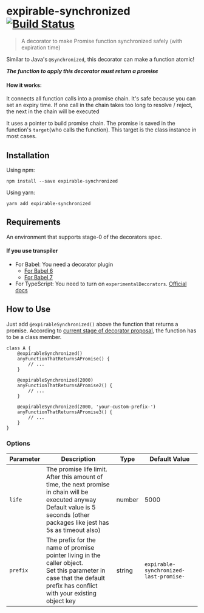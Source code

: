 # expirable-synchronized [![Build Status](https://travis-ci.org/Pike96/expirable-synchronized.svg?branch=master)](https://travis-ci.org/Pike96/expirable-synchronized)

> A decorator to make Promise function synchronized safely (with expiration time)

Similar to Java's `@synchronized`, this decorator can make a function atomic! 

***The function to apply this decorator must return a promise***

#### How it works:

It connects all function calls into a promise chain. 
It's safe because you can set an expiry time. 
If one call in the chain takes too long to resolve / reject, the next in the chain will be executed

It uses a pointer to build promise chain. 
The promise is saved in the function's `target`(who calls the function). 
This target is the class instance in most cases.

## Installation
Using npm: 

`npm install --save expirable-synchronized`

Using yarn:

`yarn add expirable-synchronized`

## Requirements
An environment that supports stage-0 of the decorators spec.

#### If you use transpiler
- For Babel: You need a decorator plugin
    - [For Babel 6](https://www.npmjs.com/package/babel-plugin-transform-decorators-legacy)
    - [For Babel 7](https://www.npmjs.com/package/@babel/plugin-proposal-decorators)
- For TypeScript: 
You need to turn on `experimentalDecorators`. 
[Official docs](https://www.typescriptlang.org/docs/handbook/decorators.html)

## How to Use
Just add `@expirableSynchronized()` above the function that returns a promise. 
According to [current stage of decorator proposal](https://github.com/tc39/proposal-decorators), 
the function has to be a class member.

```
class A {
    @expirableSynchronized()
    anyFunctionThatReturnsAPromise() {
        // ...
    }

    @expirableSynchronized(2000)
    anyFunctionThatReturnsAPromise2() {
        // ...
    }

    @expirableSynchronized(2000, 'your-custom-prefix-')
    anyFunctionThatReturnsAPromise3() {
        // ...
    }
}
```

### Options
| Parameter | Description                                                                                                                                                                                 | Type   | Default Value                          |
|-----------|---------------------------------------------------------------------------------------------------------------------------------------------------------------------------------------------|--------|----------------------------------------|
| `life`    | The promise life limit. <br> After this amount of time, the next promise in chain will be executed anyway <br> Default value is 5 seconds (other packages like jest has 5s as timeout also) | number | 5000                                   |
| `prefix`  | The prefix for the name of promise pointer living in the caller object. <br> Set this parameter in case that the default prefix has conflict with your existing object key                  | string | `expirable-synchronized-last-promise-` |